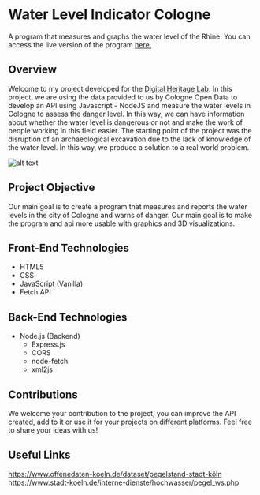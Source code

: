 <h1>Water Level Indicator Cologne</h1>
A program that measures and graphs the water level of the Rhine. You can access the live version of the program <a href="https://water-level-indicator-cologne.onrender.com">here.</a>

<h2>Overview</h2>

Welcome to my project developed for the <a href="https://digitalheritagelab.com">Digital Heritage Lab</a>. In this project, we are using the data provided to us by Cologne Open Data to develop an API using Javascript - NodeJS and measure the water levels in Cologne to assess the danger level. In this way, we can have information about whether the water level is dangerous or not and make the work of people working in this field easier. The starting point of the project was the disruption of an archaeological excavation due to the lack of knowledge of the water level. In this way, we produce a solution to a real world problem. 

![alt text](https://digitalheritagelab.com/Picture_To_Share/Ekran_goruntusu_2024-04-09_193111.png)

<h2>Project Objective</h2>

Our main goal is to create a program that measures and reports the water levels in the city of Cologne and warns of danger. Our main goal is to make the program and api more usable with graphics and 3D visualizations.

## Front-End Technologies

- HTML5
- CSS
- JavaScript (Vanilla)
- Fetch API

## Back-End Technologies

- Node.js (Backend)
  - Express.js
  - CORS
  - node-fetch
  - xml2js

<h2>Contributions</h2>

We welcome your contribution to the project, you can improve the API created, add to it or use it for your projects on different platforms. Feel free to share your ideas with us!

<h2>Useful Links</h2>

https://www.offenedaten-koeln.de/dataset/pegelstand-stadt-köln <br>
https://www.stadt-koeln.de/interne-dienste/hochwasser/pegel_ws.php <br>

